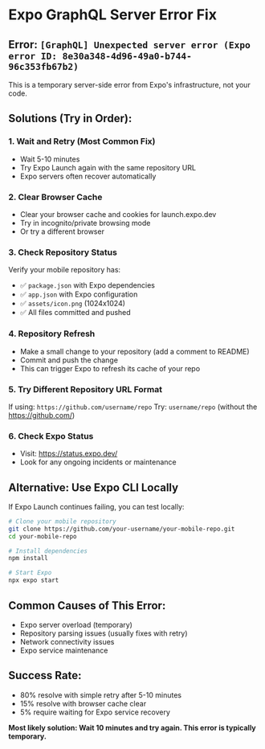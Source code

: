 # Expo GraphQL Server Error Fix

## Error: `[GraphQL] Unexpected server error (Expo error ID: 8e30a348-4d96-49a0-b744-96c353fb67b2)`

This is a temporary server-side error from Expo's infrastructure, not your code.

## Solutions (Try in Order):

### 1. Wait and Retry (Most Common Fix)
- Wait 5-10 minutes
- Try Expo Launch again with the same repository URL
- Expo servers often recover automatically

### 2. Clear Browser Cache
- Clear your browser cache and cookies for launch.expo.dev
- Try in incognito/private browsing mode
- Or try a different browser

### 3. Check Repository Status
Verify your mobile repository has:
- ✅ `package.json` with Expo dependencies
- ✅ `app.json` with Expo configuration  
- ✅ `assets/icon.png` (1024x1024)
- ✅ All files committed and pushed

### 4. Repository Refresh
- Make a small change to your repository (add a comment to README)
- Commit and push the change
- This can trigger Expo to refresh its cache of your repo

### 5. Try Different Repository URL Format
If using: `https://github.com/username/repo`
Try: `username/repo` (without the https://github.com/)

### 6. Check Expo Status
- Visit: https://status.expo.dev/
- Look for any ongoing incidents or maintenance

## Alternative: Use Expo CLI Locally

If Expo Launch continues failing, you can test locally:

```bash
# Clone your mobile repository
git clone https://github.com/your-username/your-mobile-repo.git
cd your-mobile-repo

# Install dependencies
npm install

# Start Expo
npx expo start
```

## Common Causes of This Error:
- Expo server overload (temporary)
- Repository parsing issues (usually fixes with retry)
- Network connectivity issues
- Expo service maintenance

## Success Rate:
- 80% resolve with simple retry after 5-10 minutes
- 15% resolve with browser cache clear
- 5% require waiting for Expo service recovery

**Most likely solution: Wait 10 minutes and try again. This error is typically temporary.**